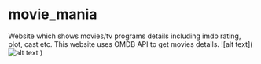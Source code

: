 # movie_mania
Website which shows movies/tv programs details including imdb rating, plot, cast etc. This website uses OMDB API to get movies details.
![alt text](![alt text](https://raw.githubusercontent.com/username/projectname/branch/path/to/img.png)
)

